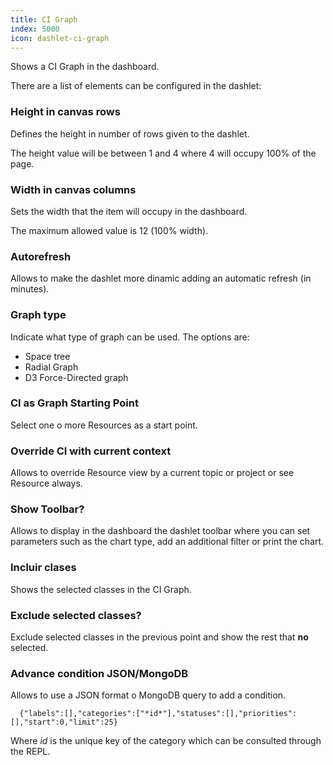 ```yaml
---
title: CI Graph
index: 5000
icon: dashlet-ci-graph
---
```


Shows a CI Graph in the dashboard.

There are a list of elements can be configured in the dashlet:

### Height in canvas rows

Defines the height in number of rows given to the dashlet.

The height value will be between 1 and 4 where 4 will occupy 100% of the page.

### Width in canvas columns

Sets the width that the item will occupy in the dashboard.

The maximum allowed value is 12 (100% width).

### Autorefresh

Allows to make the dashlet more dinamic adding an automatic refresh (in minutes).

### Graph type

Indicate what type of graph can be used. The options are:

- Space tree
- Radial Graph
- D3 Force-Directed graph

### CI as Graph Starting Point

Select one o more Resources as a start point.

### Override CI with current context

Allows to override Resource view by a current topic or project or see Resource always.

### Show Toolbar?

Allows to display in the dashboard the dashlet toolbar where you can set parameters such as the chart type, add an
additional filter or print the chart.

### Incluir clases

Shows the selected classes in the CI Graph.

### Exclude selected classes?

Exclude selected classes in the previous point and show the rest that **no** selected.

### Advance condition JSON/MongoDB

Allows to use a JSON format o MongoDB query to add a condition.

      {"labels":[],"categories":["*id*"],"statuses":[],"priorities":[],"start":0,"limit":25}

Where *id* is the unique key of the category which can be consulted through the REPL.
